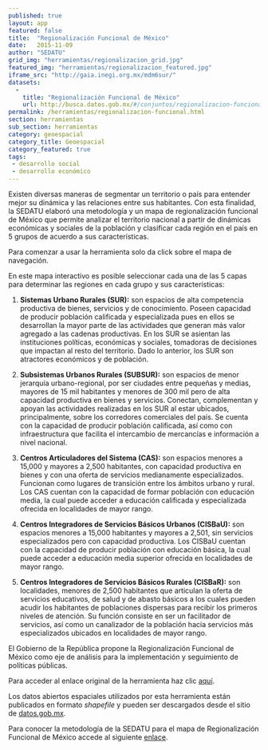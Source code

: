 ```yaml
---
published: true
layout: app
featured: false
title:  "Regionalización Funcional de México"
date:   2015-11-09
author: "SEDATU"
grid_img: "herramientas/regionalizacion_grid.jpg"
featured_img: "herramientas/regionalizacion_featured.jpg"
iframe_src: "http://gaia.inegi.org.mx/mdm6sur/"
datasets:
  -
    title: "Regionalización Funcional de México"
    url: http://busca.datos.gob.mx/#/conjuntos/regionalizacion-funcional-de-mexico
permalink: /herramientas/regionalizacion-funcional.html
section: herramientas
sub_section: herramientas
category: geoespacial
category_title: Geoespacial
category_featured: true
tags:
 - desarrollo social
 - desarrollo económico
---
```


Existen diversas maneras de segmentar un territorio o país para entender mejor su dinámica y las relaciones entre sus habitantes. Con esta finalidad, la SEDATU elaboró una metodología y un mapa de regionalización funcional de México que permite analizar el territorio nacional a partir de dinámicas económicas y sociales de la población y clasificar cada región en el país en  5 grupos de acuerdo a sus características.

Para comenzar a usar la herramienta solo da click sobre el mapa de navegación.

En este mapa interactivo es posible seleccionar cada una de las 5 capas para determinar las regiones en cada grupo y sus características:

1. **Sistemas Urbano Rurales (SUR):** son espacios de alta competencia productiva de bienes, servicios y de conocimiento. Poseen capacidad de producir población calificada y especializada pues en ellos se desarrollan la mayor parte de las actividades que generan más valor agregado a las cadenas productivas.  En los SUR se asientan las instituciones políticas, económicas y sociales, tomadoras de decisiones que impactan al resto del territorio. Dado lo anterior, los SUR son atractores económicos y de población.

2. **Subsistemas Urbanos Rurales (SUBSUR):** son espacios de menor jerarquía urbano-regional, por ser ciudades entre pequeñas y medias, mayores de 15 mil habitantes y menores de 300 mil pero de alta capacidad productiva en bienes y servicios. Conectan, complementan y apoyan las actividades realizadas en los SUR al estar ubicados, principalmente, sobre los corredores comerciales del país. Se cuenta con la capacidad de producir población calificada, así como con infraestructura que facilita el intercambio de mercancías e información a nivel nacional.

3. **Centros Articuladores del Sistema (CAS):** son espacios menores a 15,000 y mayores a 2,500 habitantes, con capacidad productiva en bienes y con una oferta de servicios medianamente especializados. Funcionan como lugares de transición entre los ámbitos urbano y rural. Los CAS cuentan con la capacidad de formar población con educación media, la cual puede acceder a educación calificada y especializada ofrecida en localidades de mayor rango.		

4. **Centros Integradores de Servicios Básicos Urbanos (CISBaU):** son espacios menores a 15,000 habitantes y mayores a 2,501, sin servicios especializados pero con capacidad productiva. Los CISBaU cuentan con la capacidad de producir población con educación básica, la cual puede acceder a educación media superior ofrecida en localidades de mayor rango.

5. **Centros Integradores de Servicios Básicos Rurales (CISBaR):** son localidades, menores de 2,500 habitantes que articulan la oferta de servicios educativos, de salud y de abasto básicos a los cuales pueden acudir los habitantes de poblaciones dispersas para recibir los primeros niveles de atención. Su función consiste en ser un facilitador de servicios, así como un canalizador de la población hacia servicios más especializados ubicados en localidades de mayor rango.

El Gobierno de la República propone la Regionalización Funcional de México como eje de análisis para la implementación y seguimiento de políticas públicas.

Para acceder al enlace original de la herramienta haz clic [aquí](http://gaia.inegi.org.mx/mdm6sur/).

Los datos abiertos espaciales utilizados por esta herramienta están publicados en formato *shapefile* y pueden ser descargados desde el sitio de [datos.gob.mx](http://busca.datos.gob.mx/#/conjuntos/regionalizacion-funcional-de-mexico).

Para conocer la metodología de la SEDATU para el mapa de Regionalización Funcional de México accede al siguiente [enlace](https://www.dropbox.com/s/hx1ajwgi29khhfb/SEDATU%20Regionalizacion%20Funcional%20libro%20completo.pdf?dl=1).
